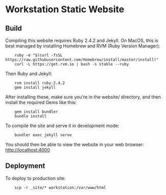 # Workstation Static Website

## Build

Compiling this website requires Ruby 2.4.2 and Jekyll. 
On MacOS, this is best managed by installing Homebrew and RVM (Ruby Version Manager):

~~~~
    ruby -e "$(curl -fsSL https://raw.githubusercontent.com/Homebrew/install/master/install)"
    curl -L https://get.rvm.io | bash -s stable --ruby
~~~~

Then Ruby and Jekyll:

~~~~
    rvm install ruby-2.4.2
    gem install jekyll
~~~~

After installing these, make sure you're in the website/ directory, and 
then install the required Gems like this:

~~~~
    gem install bundler
    bundle install
~~~~

To compile the site and serve it in development mode:

~~~~
    bundler exec jekyll serve
~~~~

You should then be able to view the website in your web browser: [http://localhost:4000](http://localhost:4000)

## Deployment

To deploy to production site:

~~~~
    scp -r _site/* workstation:/var/www/html
~~~~

